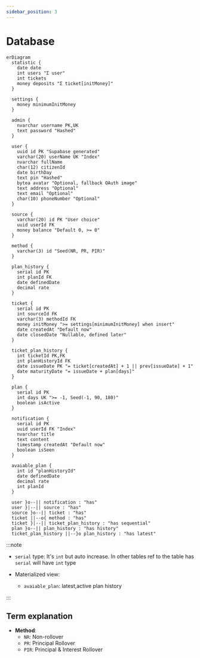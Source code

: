 ```yaml
---
sidebar_position: 3
---
```


# Database

```mermaid
erDiagram
  statistic {
    date date
    int users "Σ user"
    int tickets
    money deposits "Σ ticket[initMoney]"
  }

  settings {
    money minimumInitMoney
  }

  admin {
    nvarchar username PK,UK
    text password "Hashed"
  }

  user {
    uuid id PK "Supabase generated"
    varchar(20) userName UK "Index"
    nvarchar fullName
    char(12) citizenId
    date birthDay
    text pin "Hashed"
    bytea avatar "Optional, fallback OAuth image"
    text address "Optional"
    text email "Optional"
    char(10) phoneNumber "Optional"
  }

  source {
    varchar(20) id PK "User choice"
    uuid userId FK
    money balance "Default 0, >= 0"
  }

  method {
    varchar(3) id "Seed(NR, PR, PIR)"
  }

  plan_history {
    serial id PK
    int planId FK
    date definedDate
    decimal rate
  }

  ticket {
    serial id PK
    int sourceId FK
    varchar(3) methodId FK
    money initMoney ">= settings[minimumInitMoney] when insert"
    date createdAt "Default now"
    date closedDate "Nullable, defined later"
  }

  ticket_plan_history {
    int ticketId PK,FK
    int planHistoryId FK
    date issueDate PK "= ticket[createdAt] + 1 || prev[issueDate] + 1"
    date maturityDate "= issueDate + plan[days]"
  }

  plan {
    serial id PK
    int days UK ">= -1, Seed(-1, 90, 180)"
    boolean isActive
  }

  notification {
    serial id PK
    uuid userId FK "Index"
    nvarchar title
    text content
    timestamp createdAt "Default now"
    boolean isSeen
  }

  avaiable_plan {
    int id "planHistoryId"
    date definedDate
    decimal rate
    int planId
  }

  user }o--|| notification : "has"
  user }|--|| source : "has"
  source }o--|| ticket : "has"
  ticket ||--o{ method : "has"
  ticket }|--|| ticket_plan_history : "has sequential"
  plan }o--|| plan_history : "has history"
  ticket_plan_history ||--}o plan_history : "has latest"
```

:::note

- `serial` type: It's `int` but auto increase. In other tables ref to the table has `serial` will have `int` type

- Materialized view:

  - `avaiable_plan`: latest,active plan history

:::

## Term explanation

- **Method**:
  - `NR`: Non-rollover
  - `PR`: Principal Rollover
  - `PIR`: Principal & Interest Rollover
